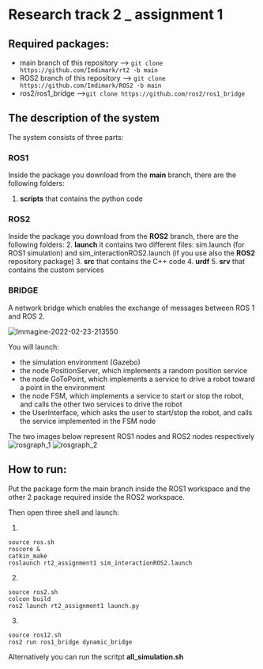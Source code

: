 # Research track 2 _ assignment 1


## Required packages:
* main branch of this repository --> ``` git clone https://github.com/Imdimark/rt2 -b main ```
* ROS2 branch of this repository --> ``` git clone https://github.com/Imdimark/ROS2 -b main ```
* ros2/ros1_bridge -->``` git clone https://github.com/ros2/ros1_bridge ```

## The description of the system
The system consists of three parts:
### ROS1
Inside the package you download from the **main** branch, there are the following folders:
1. **scripts** that contains the python code

### ROS2
Inside the package you download from the **ROS2** branch, there are the following folders:
2. **launch** it contains two different files: sim.launch (for ROS1 simulation) and sim_interactionROS2.launch (if you use also the **ROS2** repository package)
3. **src** that contains the C++ code
4. **urdf** 
5. **srv** that contains the custom services
### BRIDGE
A network bridge which enables the exchange of messages between ROS 1 and ROS 2.

![Immagine-2022-02-23-213550](https://user-images.githubusercontent.com/78663960/155404294-9bd9a28f-3349-44f3-9810-2b8b5b29fa8d.jpg)

You will launch:
* the simulation environment (Gazebo)
* the node PositionServer, which implements a random position service
* the node GoToPoint, which implements a service to drive a robot toward a point in the environment
* the node FSM, which implements a service to start or stop the robot, and calls the other two services to drive the robot
* the UserInterface, which asks the user to start/stop the robot, and calls the service implemented in the FSM node

The two images below represent ROS1 nodes and ROS2 nodes respectively
![rosgraph_1](https://user-images.githubusercontent.com/78663960/155629183-772cb67b-4e40-4a29-ad06-a05673b67f34.png)
![rosgraph_2](https://user-images.githubusercontent.com/78663960/155629200-596f122c-f054-4b10-b459-383392496b89.png)



## How to run:
Put the package form the main branch inside the ROS1 workspace and the other 2 package required inside the ROS2 workspace.


Then open three shell and launch:

1) 
``` 
source ros.sh
roscore &
catkin_make
roslaunch rt2_assignment1 sim_interactionROS2.launch
```

2) 
``` 
source ros2.sh
colcon build 
ros2 launch rt2_assignment1 launch.py
```

3) 
``` 
source ros12.sh
ros2 run ros1_bridge dynamic_bridge
```
Alternatively you can run the scritpt **all_simulation.sh**
